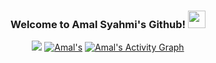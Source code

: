<h3 align="center">
  Welcome to Amal Syahmi's Github!
  <img src="https://media.giphy.com/media/hvRJCLFzcasrR4ia7z/giphy.gif" width="28">
</h3>

<p align="center">
  <img src="http://github-readme-streak-stats.herokuapp.com?user=amalsyahmi&theme=onedark&hide_border=true"/>
  <!-- https://github.com/anuraghazra/github-readme-stats -->
  <a href="https://github.com/anuraghazra/github-readme-stats"><img alt=Amal's Github Stats" src="https://denvercoder1-github-readme-stats.vercel.app/api?username=amalsyahmi&show_icons=true&count_private=true&theme=react&hide_border=true&bg_color=282C34&title_color=F85D7F&icon_color=F8D866" /></a>
  <!-- https://github.com/ashutosh00710/github-readme-activity-graph -->
  <a href="https://github.com/ashutosh00710/github-readme-activity-graph"><img alt="Amal's Activity Graph" src="https://activity-graph.herokuapp.com/graph?username=amalsyahmi&bg_color=1F222E&color=F8D866&line=F85D7F&point=FFFFFF&hide_border=true" /></a>
</p>
